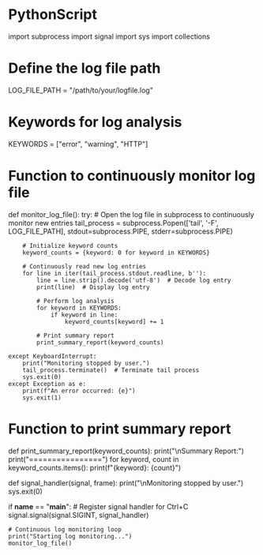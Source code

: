 # PythonScript
import subprocess
import signal
import sys
import collections

# Define the log file path
LOG_FILE_PATH = "/path/to/your/logfile.log"

# Keywords for log analysis
KEYWORDS = ["error", "warning", "HTTP"]

# Function to continuously monitor log file
def monitor_log_file():
    try:
        # Open the log file in subprocess to continuously monitor new entries
        tail_process = subprocess.Popen(['tail', '-F', LOG_FILE_PATH], stdout=subprocess.PIPE, stderr=subprocess.PIPE)

        # Initialize keyword counts
        keyword_counts = {keyword: 0 for keyword in KEYWORDS}

        # Continuously read new log entries
        for line in iter(tail_process.stdout.readline, b''):
            line = line.strip().decode('utf-8')  # Decode log entry
            print(line)  # Display log entry

            # Perform log analysis
            for keyword in KEYWORDS:
                if keyword in line:
                    keyword_counts[keyword] += 1

            # Print summary report
            print_summary_report(keyword_counts)

    except KeyboardInterrupt:
        print("Monitoring stopped by user.")
        tail_process.terminate()  # Terminate tail process
        sys.exit(0)
    except Exception as e:
        print(f"An error occurred: {e}")
        sys.exit(1)

# Function to print summary report
def print_summary_report(keyword_counts):
    print("\nSummary Report:")
    print("================")
    for keyword, count in keyword_counts.items():
        print(f"{keyword}: {count}")

def signal_handler(signal, frame):
    print("\nMonitoring stopped by user.")
    sys.exit(0)

if __name__ == "__main__":
    # Register signal handler for Ctrl+C
    signal.signal(signal.SIGINT, signal_handler)

    # Continuous log monitoring loop
    print("Starting log monitoring...")
    monitor_log_file()
